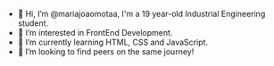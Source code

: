 - 👋 Hi, I’m @mariajoaomotaa, I'm a 19 year-old Industrial Engineering student.
- 👀 I’m interested in FrontEnd Development.
- 🌱 I’m currently learning HTML, CSS and JavaScript.
- 💞️ I’m looking to find peers on the same journey!

<!---
mariajoaomotaa/mariajoaomotaa is a ✨ special ✨ repository because its `README.md` (this file) appears on your GitHub profile.
You can click the Preview link to take a look at your changes.
--->

